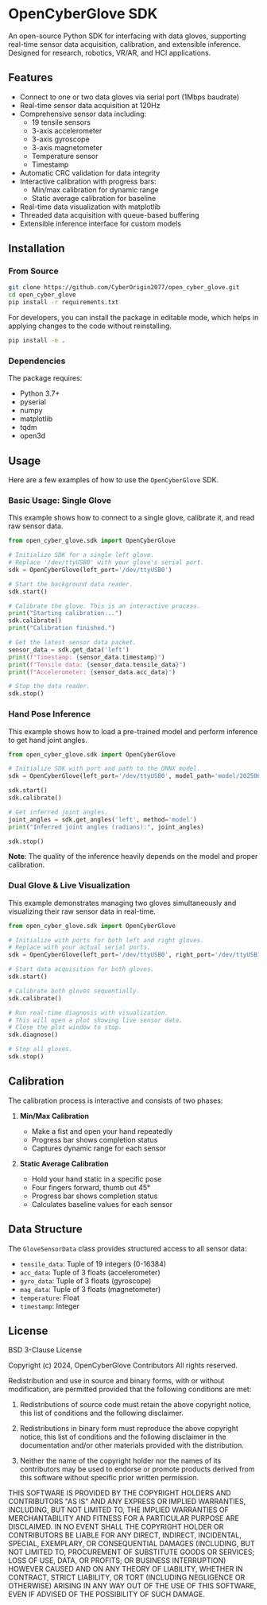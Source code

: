 # OpenCyberGlove SDK

An open-source Python SDK for interfacing with data gloves, supporting real-time sensor data acquisition, calibration, and extensible inference. Designed for research, robotics, VR/AR, and HCI applications.

## Features
- Connect to one or two data gloves via serial port (1Mbps baudrate)
- Real-time sensor data acquisition at 120Hz
- Comprehensive sensor data including:
  - 19 tensile sensors
  - 3-axis accelerometer
  - 3-axis gyroscope
  - 3-axis magnetometer
  - Temperature sensor
  - Timestamp
- Automatic CRC validation for data integrity
- Interactive calibration with progress bars:
  - Min/max calibration for dynamic range
  - Static average calibration for baseline
- Real-time data visualization with matplotlib
- Threaded data acquisition with queue-based buffering
- Extensible inference interface for custom models

## Installation

### From Source
```bash
git clone https://github.com/CyberOrigin2077/open_cyber_glove.git
cd open_cyber_glove
pip install -r requirements.txt
```
For developers, you can install the package in editable mode, which helps in applying changes to the code without reinstalling.
```bash
pip install -e .
```

### Dependencies
The package requires:
- Python 3.7+
- pyserial
- numpy
- matplotlib
- tqdm
- open3d

## Usage

Here are a few examples of how to use the `OpenCyberGlove` SDK.

### Basic Usage: Single Glove

This example shows how to connect to a single glove, calibrate it, and read raw sensor data.

```python
from open_cyber_glove.sdk import OpenCyberGlove

# Initialize SDK for a single left glove.
# Replace '/dev/ttyUSB0' with your glove's serial port.
sdk = OpenCyberGlove(left_port='/dev/ttyUSB0')

# Start the background data reader.
sdk.start()

# Calibrate the glove. This is an interactive process.
print("Starting calibration...")
sdk.calibrate()
print("Calibration finished.")

# Get the latest sensor data packet.
sensor_data = sdk.get_data('left')
print(f"Timestamp: {sensor_data.timestamp}")
print(f"Tensile data: {sensor_data.tensile_data}")
print(f"Accelerometer: {sensor_data.acc_data}")

# Stop the data reader.
sdk.stop()
```

### Hand Pose Inference

This example shows how to load a pre-trained model and perform inference to get hand joint angles.

```python
from open_cyber_glove.sdk import OpenCyberGlove

# Initialize SDK with port and path to the ONNX model.
sdk = OpenCyberGlove(left_port='/dev/ttyUSB0', model_path='model/20250616_164927_haichen_ensemble.onnx')

sdk.start()
sdk.calibrate()

# Get inferred joint angles.
joint_angles = sdk.get_angles('left', method='model')
print("Inferred joint angles (radians):", joint_angles)

sdk.stop()
```
**Note**: The quality of the inference heavily depends on the model and proper calibration.

### Dual Glove & Live Visualization

This example demonstrates managing two gloves simultaneously and visualizing their raw sensor data in real-time.

```python
from open_cyber_glove.sdk import OpenCyberGlove

# Initialize with ports for both left and right gloves.
# Replace with your actual serial ports.
sdk = OpenCyberGlove(left_port='/dev/ttyUSB0', right_port='/dev/ttyUSB1')

# Start data acquisition for both gloves.
sdk.start()

# Calibrate both gloves sequentially.
sdk.calibrate()

# Run real-time diagnosis with visualization.
# This will open a plot showing live sensor data.
# Close the plot window to stop.
sdk.diagnose()

# Stop all gloves.
sdk.stop()
```

## Calibration
The calibration process is interactive and consists of two phases:

1. **Min/Max Calibration**
   - Make a fist and open your hand repeatedly
   - Progress bar shows completion status
   - Captures dynamic range for each sensor

2. **Static Average Calibration**
   - Hold your hand static in a specific pose
   - Four fingers forward, thumb out 45°
   - Progress bar shows completion status
   - Calculates baseline values for each sensor

## Data Structure
The `GloveSensorData` class provides structured access to all sensor data:
- `tensile_data`: Tuple of 19 integers (0-16384)
- `acc_data`: Tuple of 3 floats (accelerometer)
- `gyro_data`: Tuple of 3 floats (gyroscope)
- `mag_data`: Tuple of 3 floats (magnetometer)
- `temperature`: Float
- `timestamp`: Integer

## License
BSD 3-Clause License

Copyright (c) 2024, OpenCyberGlove Contributors
All rights reserved.

Redistribution and use in source and binary forms, with or without
modification, are permitted provided that the following conditions are met:

1. Redistributions of source code must retain the above copyright notice, this
   list of conditions and the following disclaimer.

2. Redistributions in binary form must reproduce the above copyright notice,
   this list of conditions and the following disclaimer in the documentation
   and/or other materials provided with the distribution.

3. Neither the name of the copyright holder nor the names of its
   contributors may be used to endorse or promote products derived from
   this software without specific prior written permission.

THIS SOFTWARE IS PROVIDED BY THE COPYRIGHT HOLDERS AND CONTRIBUTORS "AS IS"
AND ANY EXPRESS OR IMPLIED WARRANTIES, INCLUDING, BUT NOT LIMITED TO, THE
IMPLIED WARRANTIES OF MERCHANTABILITY AND FITNESS FOR A PARTICULAR PURPOSE ARE
DISCLAIMED. IN NO EVENT SHALL THE COPYRIGHT HOLDER OR CONTRIBUTORS BE LIABLE
FOR ANY DIRECT, INDIRECT, INCIDENTAL, SPECIAL, EXEMPLARY, OR CONSEQUENTIAL
DAMAGES (INCLUDING, BUT NOT LIMITED TO, PROCUREMENT OF SUBSTITUTE GOODS OR
SERVICES; LOSS OF USE, DATA, OR PROFITS; OR BUSINESS INTERRUPTION) HOWEVER
CAUSED AND ON ANY THEORY OF LIABILITY, WHETHER IN CONTRACT, STRICT LIABILITY,
OR TORT (INCLUDING NEGLIGENCE OR OTHERWISE) ARISING IN ANY WAY OUT OF THE USE
OF THIS SOFTWARE, EVEN IF ADVISED OF THE POSSIBILITY OF SUCH DAMAGE.